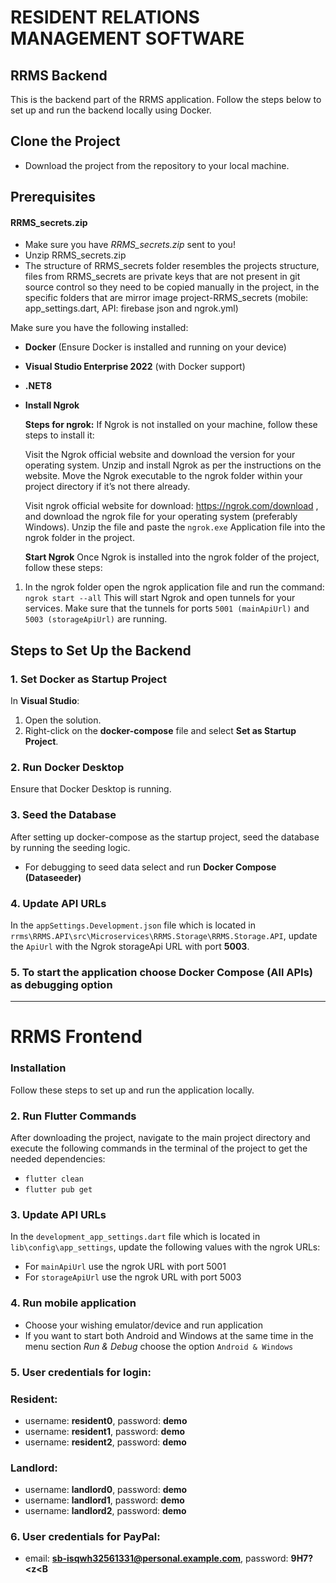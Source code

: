# **RESIDENT RELATIONS MANAGEMENT SOFTWARE** 

## **RRMS Backend**

This is the backend part of the RRMS application. Follow the steps below to set up and run the backend locally using Docker.
## **Clone the Project**

- Download the project from the repository to your local machine.
## **Prerequisites**

#### RRMS_secrets.zip
- Make sure you have *RRMS_secrets.zip* sent to you!
- Unzip RRMS_secrets.zip
- The structure of RRMS_secrets folder resembles the projects structure, files from RRMS_secrets are private keys that are not present in git source control so they need to be copied manually in the project, in the specific folders that are mirror image project-RRMS_secrets (mobile: app_settings.dart, API: firebase json and ngrok.yml)


Make sure you have the following installed:
- **Docker** (Ensure Docker is installed and running on your device)
- **Visual Studio Enterprise 2022** (with Docker support)
- **.NET8**

- **Install Ngrok**

    **Steps for ngrok:**
If Ngrok is not installed on your machine, follow these steps to install it:

    Visit the Ngrok official website and download the version for your operating system.
Unzip and install Ngrok as per the instructions on the website.
Move the Ngrok executable to the ngrok folder within your project directory if it’s not there already.

    Visit ngrok official website for download: https://ngrok.com/download , and download the ngrok file for your operating system (preferably Windows). Unzip the file and paste the `ngrok.exe` Application file into the ngrok folder in the project.
    
    **Start Ngrok**
Once Ngrok is installed into the ngrok folder of the project, follow these steps:
1. In the ngrok folder open the ngrok application file and run the command: `ngrok start --all`
This will start Ngrok and open tunnels for your services. Make sure that the tunnels for ports `5001 (mainApiUrl)` and `5003 (storageApiUrl)` are running. 

## **Steps to Set Up the Backend**
### **1. Set Docker as Startup Project**

In **Visual Studio**:
1. Open the solution.
2. Right-click on the **docker-compose** file and select **Set as Startup Project**.

### **2. Run Docker Desktop**
Ensure that Docker Desktop is running.

### **3. Seed the Database**

After setting up docker-compose as the startup project, seed the database by running the seeding logic.

- For debugging to seed data select and run **Docker Compose (Dataseeder)**

### **4. Update API URLs**

In the `appSettings.Development.json` file which is located in `rrms\RRMS.API\src\Microservices\RRMS.Storage\RRMS.Storage.API`, update the `ApiUrl` with the Ngrok storageApi URL with port **5003**.

### **5. To start the application choose Docker Compose (All APIs) as debugging option**
__________________________________________________________________________________________

# **RRMS Frontend**

### **Installation**

Follow these steps to set up and run the application locally.

### **2. Run Flutter Commands**

After downloading the project, navigate to the main project directory and execute the following commands in the terminal of the project to get the needed dependencies:

- `flutter clean`
- `flutter pub get`

### **3. Update API URLs**
In the `development_app_settings.dart` file which is located in `lib\config\app_settings`, update the following values with the ngrok URLs:

- For `mainApiUrl` use the ngrok URL with port 5001
- For `storageApiUrl` use the ngrok URL with port 5003

### **4. Run mobile application**
- Choose your wishing emulator/device and run application
- If you want to start both Android and Windows at the same time in the menu section *Run & Debug* choose the option `Android & Windows`
### **5. User credentials for login:**
###  **Resident:**
- username: **resident0**, password: **demo**
- username: **resident1**, password: **demo**
- username: **resident2**, password: **demo**

###  **Landlord:**
- username: **landlord0**, password: **demo**
- username: **landlord1**, password: **demo**
- username: **landlord2**, password: **demo**

### **6. User credentials for PayPal:**
- email: **sb-isqwh32561331@personal.example.com**, password: **9H7?<z<B**

